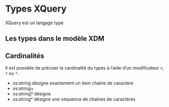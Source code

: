 # Types XQuery

XQuery est un langage typé.


## Les types dans le modèle XDM


## Cardinalités

Il est possible de préciser la cardinalité du types à l’aide d’un modificateur `+`, `?` ou `*`.

- xs:string désigne exactement un item chaîne de caractère
- xs:string+
- xs:string? désigne
- xs:string* désigne une séquence de chaînes de caractères
